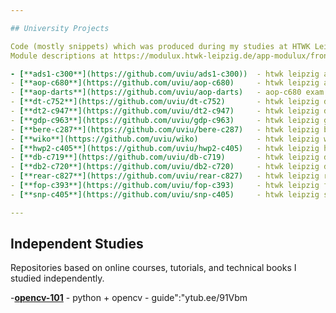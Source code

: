 ```yaml
---

## University Projects

Code (mostly snippets) which was produced during my studies at HTWK Leipzig. <br>
Module descriptions at https://modulux.htwk-leipzig.de/app-modulux/frontend/module/

- [**ads1-c300**](https://github.com/uviu/ads1-c300))  - htwk leipzig algorithmen und datenstrukturen         (C300) 
- [**aop-c680**](https://github.com/uviu/aop-c680)     - htwk leipzig anwendungsorientierte programmierung    (C680) 
- [**aop-darts**](https://github.com/uviu/aop-darts)   - aop-c680 exam 2D dart game build in java using swing 
- [**dt-c752**](https://github.com/uviu/dt-c752)       - htwk leipzig digitaltechnik                          (C752) 
- [**dt2-c947**](https://github.com/uviu/dt2-c947)     - htwk leipzig digitaltechnik                          (C947)  
- [**gdp-c963**](https://github.com/uviu/gdp-c963)     - htwk leipzig grundlagen der programmierung           (C963)
- [**bere-c287**](https://github.com/uviu/bere-c287)   - htwk leipzig betriebssysteme und rechnernetze        (C287) 
- [**wiko**](https://github.com/uviu/wiko)             - htwk leipzig wissenschaftskommunikation 
- [**hwp2-c405**](https://github.com/uviu/hwp2-c405)   - htwk leipzig hardwarepraktikum 2                     (C405) 
- [**db-c719**](https://github.com/uviu/db-c719)       - htwk leipzig datenbanken                             (C719) 
- [**db2-c720**](https://github.com/uviu/db2-c720)     - htwk leipzig datenbanken aufbaukurs                  (C720) 
- [**rear-c827**](https://github.com/uviu/rear-c827)   - htwk leipzig rechnerarchitektur                      (C827)
- [**fop-c393**](https://github.com/uviu/fop-c393)     - htwk leipzig fortgeschrittene programmierung         (C393)
- [**snp-c405**](https://github.com/uviu/snp-c405)     - htwk leipzig systemnahe programmierung               (C405)

---
```


## Independent Studies

Repositories based on online courses, tutorials, and technical books I studied independently.

-[**opencv-101**](https://github.com/uviu/opencv-101)  - python + opencv - guide":"ytub.ee/91Vbm
